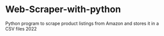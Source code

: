 # Web-Scraper-with-python
Python program to scrape product listings from Amazon and stores it in a CSV files
2022
